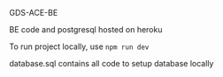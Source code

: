 GDS-ACE-BE

BE code and postgresql hosted on heroku

To run project locally, use
`npm run dev`

database.sql contains all code to setup database locally

